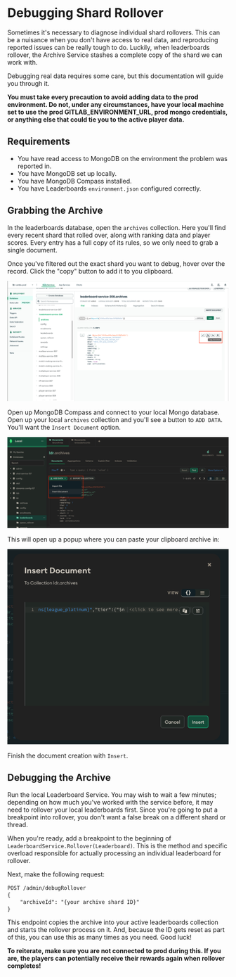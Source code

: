 # Debugging Shard Rollover

Sometimes it's necessary to diagnose individual shard rollovers.  This can be a nuisance when you don't have access to real data, and reproducing reported issues can be really tough to do.  Luckily, when leaderboards rollover, the Archive Service stashes a complete copy of the shard we can work with.

Debugging real data requires some care, but this documentation will guide you through it.

**You must take every precaution to avoid adding data to the prod environment.  Do not, under any circumstances, have your local machine set to use the prod GITLAB_ENVIRONMENT_URL, prod mongo credentials, or anything else that could tie you to the active player data.**

## Requirements

* You have read access to MongoDB on the environment the problem was reported in.
* You have MongoDB set up locally.
* You have MongoDB Compass installed.
* You have Leaderboards `environment.json` configured correctly.

## Grabbing the Archive

In the leaderboards database, open the `archives` collection.  Here you'll find every recent shard that rolled over, along with ranking data and player scores.  Every entry has a full copy of its rules, so we only need to grab a single document.

Once you've filtered out the exact shard you want to debug, hover over the record.  Click the "copy" button to add it to you clipboard.

![](Documentation/prod_copy_archive.png)

Open up MongoDB Compass and connect to your local Mongo database.  Open up your local `archives` collection and you'll see a button to `ADD DATA`.  You'll want the `Insert Document` option.

![](Documentation/local_insert_archive.png)

This will open up a popup where you can paste your clipboard archive in:

![](Documentation/local_insert_archive_data.png)

Finish the document creation with `Insert`.

## Debugging the Archive

Run the local Leaderboard Service.  You may wish to wait a few minutes; depending on how much you've worked with the service before, it may need to rollover your local leaderboards first.  Since you're going to put a breakpoint into rollover, you don't want a false break on a different shard or thread.

When you're ready, add a breakpoint to the beginning of `LeaderboardService.Rollover(Leaderboard)`.  This is the method and specific overload responsible for actually processing an individual leaderboard for rollover.

Next, make the following request:

```
POST /admin/debugRollover
{
    "archiveId": "{your archive shard ID}"
}
```

This endpoint copies the archive into your active leaderboards collection and starts the rollover process on it.  And, because the ID gets reset as part of this, you can use this as many times as you need.  Good luck!

**To reiterate, make sure you are not connected to prod during this.  If you are, the players can potentially receive their rewards again when rollover completes!**